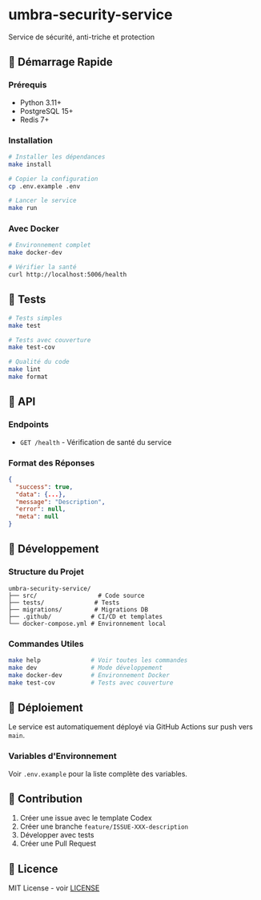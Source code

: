 # umbra-security-service

Service de sécurité, anti-triche et protection

## 🚀 Démarrage Rapide

### Prérequis
- Python 3.11+
- PostgreSQL 15+
- Redis 7+

### Installation
```bash
# Installer les dépendances
make install

# Copier la configuration
cp .env.example .env

# Lancer le service
make run
```

### Avec Docker
```bash
# Environnement complet
make docker-dev

# Vérifier la santé
curl http://localhost:5006/health
```

## 🧪 Tests

```bash
# Tests simples
make test

# Tests avec couverture
make test-cov

# Qualité du code
make lint
make format
```

## 📡 API

### Endpoints

- `GET /health` - Vérification de santé du service

### Format des Réponses

```json
{
  "success": true,
  "data": {...},
  "message": "Description",
  "error": null,
  "meta": null
}
```

## 🔧 Développement

### Structure du Projet
```
umbra-security-service/
├── src/                 # Code source
├── tests/              # Tests
├── migrations/         # Migrations DB
├── .github/           # CI/CD et templates
└── docker-compose.yml # Environnement local
```

### Commandes Utiles
```bash
make help              # Voir toutes les commandes
make dev               # Mode développement
make docker-dev        # Environnement Docker
make test-cov          # Tests avec couverture
```

## 🚀 Déploiement

Le service est automatiquement déployé via GitHub Actions sur push vers `main`.

### Variables d'Environnement

Voir `.env.example` pour la liste complète des variables.

## 🤝 Contribution

1. Créer une issue avec le template Codex
2. Créer une branche `feature/ISSUE-XXX-description`
3. Développer avec tests
4. Créer une Pull Request

## 📄 Licence

MIT License - voir [LICENSE](LICENSE)
